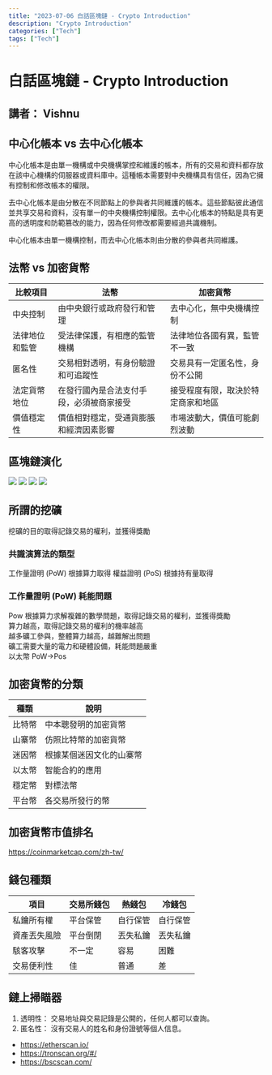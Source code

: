 ```yaml
---
title: "2023-07-06 白話區塊鏈 - Crypto Introduction"
description: "Crypto Introduction"
categories: ["Tech"]
tags: ["Tech"]
---
```


# 白話區塊鏈 - Crypto Introduction

## 講者： Vishnu

## 中心化帳本 vs 去中心化帳本

中心化帳本是由單一機構或中央機構掌控和維護的帳本，所有的交易和資料都存放在該中心機構的伺服器或資料庫中。這種帳本需要對中央機構具有信任，因為它擁有控制和修改帳本的權限。

去中心化帳本是由分散在不同節點上的參與者共同維護的帳本。這些節點彼此通信並共享交易和資料，沒有單一的中央機構控制權限。去中心化帳本的特點是具有更高的透明度和防範篡改的能力，因為任何修改都需要經過共識機制。

中心化帳本由單一機構控制，而去中心化帳本則由分散的參與者共同維護。

## 法幣 vs 加密貨幣

| 比較項目       | 法幣                                     | 加密貨幣                           |
| -------------- | ---------------------------------------- | ---------------------------------- |
| 中央控制       | 由中央銀行或政府發行和管理               | 去中心化，無中央機構控制           |
| 法律地位和監管 | 受法律保護，有相應的監管機構             | 法律地位各國有異，監管不一致       |
| 匿名性         | 交易相對透明，有身份驗證和可追蹤性       | 交易具有一定匿名性，身份不公開     |
| 法定貨幣地位   | 在發行國內是合法支付手段，必須被商家接受 | 接受程度有限，取決於特定商家和地區 |
| 價值穩定性     | 價值相對穩定，受通貨膨脹和經濟因素影響   | 市場波動大，價值可能劇烈波動       |

## 區塊鏈演化

![](https://vishnucho.github.io/skycloud/share/2023-07-06/imgs/1.jpg)
![](https://vishnucho.github.io/skycloud/share/2023-07-06/imgs/2.jpg)
![](https://vishnucho.github.io/skycloud/share/2023-07-06/imgs/3.jpg)
![](https://vishnucho.github.io/skycloud/share/2023-07-06/imgs/4.jpg)

## 所謂的挖礦

挖礦的目的取得記錄交易的權利，並獲得獎勵

### 共識演算法的類型

工作量證明 (PoW) 根據算力取得
權益證明 (PoS) 根據持有量取得

### 工作量證明 (PoW) 耗能問題

Pow 根據算力求解複雜的數學問題，取得記錄交易的權利，並獲得獎勵  
算力越高，取得記錄交易的權利的機率越高  
越多礦工參與，整體算力越高，越難解出問題  
礦工需要大量的電力和硬體設備，耗能問題嚴重  
以太幣 PoW->Pos

## 加密貨幣的分類

| 種類   | 說明                     |
| ------ | ------------------------ |
| 比特幣 | 中本聰發明的加密貨幣     |
| 山寨幣 | 仿照比特幣的加密貨幣     |
| 迷因幣 | 根據某個迷因文化的山寨幣 |
| 以太幣 | 智能合約的應用           |
| 穩定幣 | 對標法幣                 |
| 平台幣 | 各交易所發行的幣         |

## 加密貨幣市值排名

https://coinmarketcap.com/zh-tw/

## 錢包種類

| 項目         | 交易所錢包 | 熱錢包   | 冷錢包   |
| ------------ | ---------- | -------- | -------- |
| 私鑰所有權   | 平台保管   | 自行保管 | 自行保管 |
| 資產丟失風險 | 平台倒閉   | 丟失私鑰 | 丟失私鑰 |
| 駭客攻擊     | 不一定     | 容易     | 困難     |
| 交易便利性   | 佳         | 普通     | 差       |

## 鏈上掃瞄器

1. 透明性： 交易地址與交易記錄是公開的，任何人都可以查詢。
2. 匿名性： 沒有交易人的姓名和身份證號等個人信息。

- https://etherscan.io/
- https://tronscan.org/#/
- https://bscscan.com/
